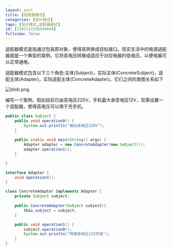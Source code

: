 ```yaml
---
layout: post
title: [适配器模式]
categories: [设计模式]
tags: [设计模式,适配器模式]
id: [1582111538544640]
fullview: false
---
```

适配器模式是指通过包装原对象，使得其转换成目标接口。现实生活中的电源适配器就是一个典型的案例，它将高电压转换成适应于对应电器的低电压，以便电器可以正常通电。

适配器模式包含以下三个角色:主体(Subject)，实际主体(ConcreteSubject)，适配主体(Adapter)，实际适配主体(ConcreteAdapter)。它们之间的类图关系如下

![blob.png](http://file.ctosb.com/upload/image/20170708/1499531248110077393.png "1499531248110077393.png")

编写一个案例，假如目前已由高电压220V，手机最大承受电压12V，现需设置一个适配器，使得高电压可以用于充手机。

```java
public class Subject {
	public void operation0() {
		System.out.println("输出高电压220V");
	}
	
	public static void main(String[] args) {
		Adapter adapter = new ConcreteAdapter(new Subject());
		adapter.operation1();
	}

}

interface Adapter {
	void operation1();
}

class ConcreteAdapter implements Adapter {
	private Subject subject;
	
	public ConcreteAdapter(Subject subject){
		this.subject = subject;
	}

	public void operation1() {
		subject.operation0();
		System.out.println("转换低电压12V充电");
	}
}
```


